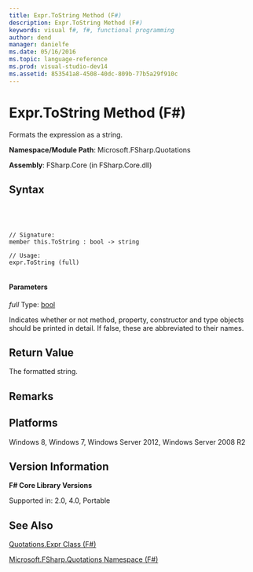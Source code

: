 ```yaml
---
title: Expr.ToString Method (F#)
description: Expr.ToString Method (F#)
keywords: visual f#, f#, functional programming
author: dend
manager: danielfe
ms.date: 05/16/2016
ms.topic: language-reference
ms.prod: visual-studio-dev14
ms.assetid: 853541a8-4508-40dc-809b-77b5a29f910c 
---
```


# Expr.ToString Method (F#)

Formats the expression as a string.

**Namespace/Module Path**: Microsoft.FSharp.Quotations

**Assembly**: FSharp.Core (in FSharp.Core.dll)


## Syntax



```




// Signature:
member this.ToString : bool -> string

// Usage:
expr.ToString (full)


```





#### Parameters
*full*
Type: [bool](http://msdn.microsoft.com/en-us/library/89c0cf9c-49ce-4207-a3be-555851a67dd5)


Indicates whether or not method, property, constructor and type objects should be printed in detail. If false, these are abbreviated to their names.




## Return Value
The formatted string.


## Remarks

## Platforms
Windows 8, Windows 7, Windows Server 2012, Windows Server 2008 R2


## Version Information
**F# Core Library Versions**

Supported in: 2.0, 4.0, Portable




## See Also
[Quotations.Expr Class &#40;F&#35;&#41;](Quotations.Expr-Class-%5BFSharp%5D.md)

[Microsoft.FSharp.Quotations Namespace &#40;F&#35;&#41;](Microsoft.FSharp.Quotations-Namespace-%5BFSharp%5D.md)

